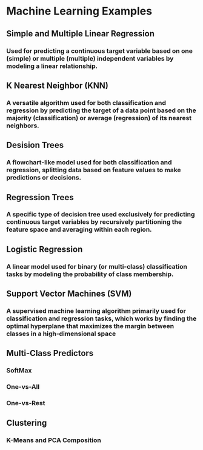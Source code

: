 # Machine Learning Examples
## Simple and Multiple Linear Regression
### Used for predicting a continuous target variable based on one (simple) or multiple (multiple) independent variables by modeling a linear relationship.
## K Nearest Neighbor (KNN)
### A versatile algorithm used for both classification and regression by predicting the target of a data point based on the majority (classification) or average (regression) of its nearest neighbors.
## Desision Trees
### A flowchart-like model used for both classification and regression, splitting data based on feature values to make predictions or decisions.
## Regression Trees
### A specific type of decision tree used exclusively for predicting continuous target variables by recursively partitioning the feature space and averaging within each region.
## Logistic Regression
### A linear model used for binary (or multi-class) classification tasks by modeling the probability of class membership.
## Support Vector Machines (SVM)
### A supervised machine learning algorithm primarily used for classification and regression tasks, which works by finding the optimal hyperplane that maximizes the margin between classes in a high-dimensional space
## Multi-Class Predictors
### SoftMax 
### One-vs-All
### One-vs-Rest
## Clustering
### K-Means and PCA Composition

